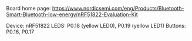 Board home page: https://www.nordicsemi.com/eng/Products/Bluetooth-Smart-Bluetooth-low-energy/nRF51822-Evaluation-Kit

Device: nRF51822
LEDS: P0.18 (yellow LED0), P0.19 (yellow LED1)
Buttons: P0.16, P0.17
